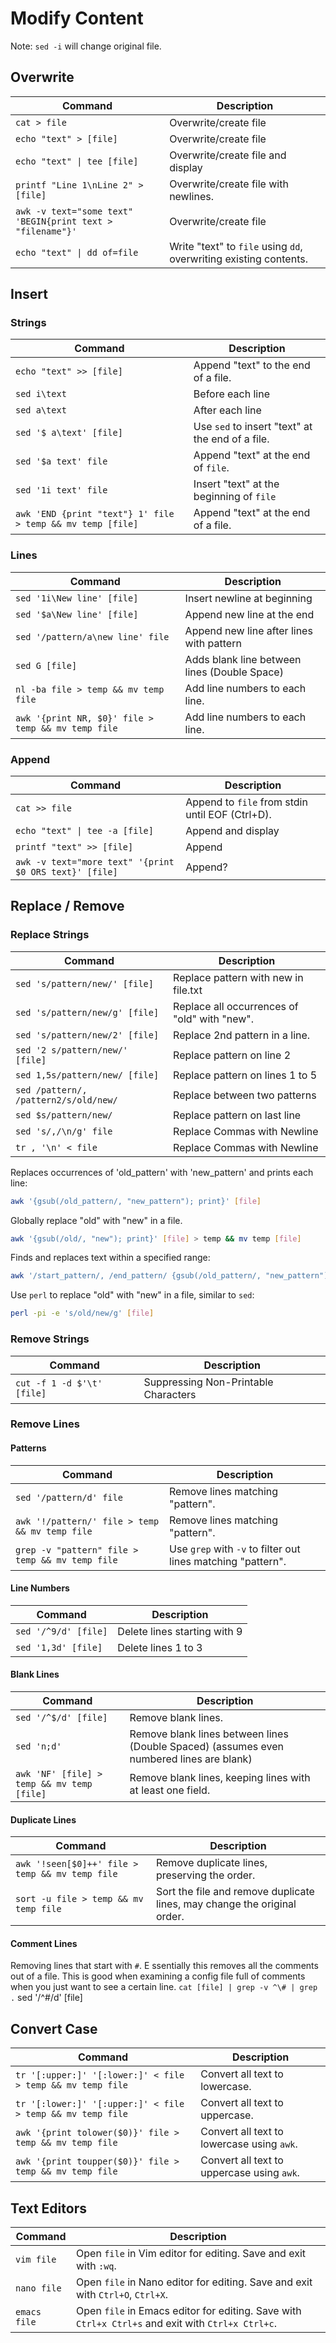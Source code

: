 # Modify Content

Note: `sed -i` will change original file.

## Overwrite

| Command                                                    | Description                                                       |
| ---------------------------------------------------------- | ----------------------------------------------------------------- |
| `cat > file`                                               | Overwrite/create file                                             |
| `echo "text" > [file]`                                     | Overwrite/create file                                             |
| `echo "text" \| tee [file]`                                | Overwrite/create file and display                                 |
| `printf "Line 1\nLine 2" > [file]`                         | Overwrite/create file with newlines.                              |
| `awk -v text="some text" 'BEGIN{print text > "filename"}'` | Overwrite/create file                                             |
| `echo "text" \| dd of=file`                                | Write "text" to `file` using `dd`, overwriting existing contents. |

## Insert

### Strings

| Command                                                    | Description                                      |
| ---------------------------------------------------------- | ------------------------------------------------ |
| `echo "text" >> [file]`                                    | Append "text" to the end of a file.              |
| `sed i\text`                                               | Before each line                                 |
| `sed a\text`                                               | After each line                                  |
| `sed '$ a\text' [file]`                                    | Use `sed` to insert "text" at the end of a file. |
| `sed '$a text' file`                                       | Append "text" at the end of `file`.              |
| `sed '1i text' file`                                       | Insert "text" at the beginning of `file`         |
| `awk 'END {print "text"} 1' file > temp && mv temp [file]` | Append "text" at the end of a file.              |

### Lines

| Command                                            | Description                                  |
| -------------------------------------------------- | -------------------------------------------- |
| `sed '1i\New line' [file]`                         | Insert newline at beginning                  |
| `sed '$a\New line' [file]`                         | Append new line at the end                   |
| `sed '/pattern/a\new line' file`                   | Append new line after lines with pattern     |
| `sed G [file]`                                     | Adds blank line between lines (Double Space) |
| `nl -ba file > temp && mv temp file`               | Add line numbers to each line.               |
| `awk '{print NR, $0}' file > temp && mv temp file` | Add line numbers to each line.               |

### Append

| Command                                                | Description                                     |
| ------------------------------------------------------ | ----------------------------------------------- |
| `cat >> file`                                          | Append to `file` from stdin until EOF (Ctrl+D). |
| `echo "text" \| tee -a [file]`                         | Append and display                              |
| `printf "text" >> [file]`                              | Append                                          |
| `awk -v text="more text" '{print $0 ORS text}' [file]` | Append?                                         |

## Replace / Remove

### Replace Strings

| Command                               | Description                                  |
| ------------------------------------- | -------------------------------------------- |
| `sed 's/pattern/new/' [file]`         | Replace pattern with new in file.txt         |
| `sed 's/pattern/new/g' [file]`        | Replace all occurrences of "old" with "new". |
| `sed 's/pattern/new/2' [file]`        | Replace 2nd pattern in a line.               |
| `sed '2 s/pattern/new/' [file]`       | Replace pattern on line 2                    |
| `sed 1,5s/pattern/new/ [file]`        | Replace pattern on lines 1 to 5              |
| `sed /pattern/, /pattern2/s/old/new/` | Replace between two patterns                 |
| `sed $s/pattern/new/`                 | Replace pattern on last line                 |
| `sed 's/,/\n/g' file`                 | Replace Commas with Newline                  |
| `tr , '\n' < file`                    | Replace Commas with Newline                  |

Replaces occurrences of 'old\_pattern' with 'new\_pattern' and prints each line:

```bash
awk '{gsub(/old_pattern/, "new_pattern"); print}' [file]
```

Globally replace "old" with "new" in a file.

```bash
awk '{gsub(/old/, "new"); print}' [file] > temp && mv temp [file]
```

Finds and replaces text within a specified range:

```bash
awk '/start_pattern/, /end_pattern/ {gsub(/old_pattern/, "new_pattern"); print}' [file]
```

Use `perl` to replace "old" with "new" in a file, similar to `sed`:

```bash
perl -pi -e 's/old/new/g' [file]
```

### Remove Strings

| Command                    | Description                          |
| -------------------------- | ------------------------------------ |
| `cut -f 1 -d $'\t' [file]` | Suppressing Non-Printable Characters |

### Remove Lines

#### Patterns

| Command                                         | Description                                                  |
| ----------------------------------------------- | ------------------------------------------------------------ |
| `sed '/pattern/d' file`                         | Remove lines matching "pattern".                             |
| `awk '!/pattern/' file > temp && mv temp file`  | Remove lines matching "pattern".                             |
| `grep -v "pattern" file > temp && mv temp file` | Use `grep` with `-v` to filter out lines matching "pattern". |

#### Line Numbers

| Command              | Description                  |
| -------------------- | ---------------------------- |
| `sed '/^9/d' [file]` | Delete lines starting with 9 |
| `sed '1,3d' [file]`  | Delete lines 1 to 3          |

#### Blank Lines

| Command                                    | Description                                                                              |
| ------------------------------------------ | ---------------------------------------------------------------------------------------- |
| `sed '/^$/d' [file]`                       | Remove blank lines.                                                                      |
| `sed 'n;d'`                                | Remove blank lines between lines (Double Spaced) (assumes even numbered lines are blank) |
| `awk 'NF' [file] > temp && mv temp [file]` | Remove blank lines, keeping lines with at least one field.                               |

#### Duplicate Lines

| Command                                         | Description                                                              |
| ----------------------------------------------- | ------------------------------------------------------------------------ |
| `awk '!seen[$0]++' file > temp && mv temp file` | Remove duplicate lines, preserving the order.                            |
| `sort -u file > temp && mv temp file`           | Sort the file and remove duplicate lines, may change the original order. |

#### Comment Lines

Removing lines that start with `#`. E ssentially this removes all the comments out of a file. This is good when examining a config file full of comments when you just want to see a certain line. `cat [file] | grep -v ^\# | grep .` sed '/^#/d' \[file]

## Convert Case

| Command                                                    | Description                                |
| ---------------------------------------------------------- | ------------------------------------------ |
| `tr '[:upper:]' '[:lower:]' < file > temp && mv temp file` | Convert all text to lowercase.             |
| `tr '[:lower:]' '[:upper:]' < file > temp && mv temp file` | Convert all text to uppercase.             |
| `awk '{print tolower($0)}' file > temp && mv temp file`    | Convert all text to lowercase using `awk`. |
| `awk '{print toupper($0)}' file > temp && mv temp file`    | Convert all text to uppercase using `awk`. |

## Text Editors

| Command      | Description                                                                                       |
| ------------ | ------------------------------------------------------------------------------------------------- |
| `vim file`   | Open `file` in Vim editor for editing. Save and exit with `:wq`.                                  |
| `nano file`  | Open `file` in Nano editor for editing. Save and exit with `Ctrl+O`, `Ctrl+X`.                    |
| `emacs file` | Open `file` in Emacs editor for editing. Save with `Ctrl+x Ctrl+s` and exit with `Ctrl+x Ctrl+c`. |
